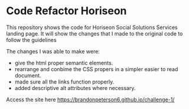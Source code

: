 # Code Refactor Horiseon 
This repository shows the code for Horiseon Social Solutions Services landing page. It will show the changes that I made to the original code to follow the guidelines

The changes I was able to make were:
* give the html proper semantic elements.
* rearrange and conbime the CSS propers in a simpler easier to read document.
* made sure all the links function properly.
* added descriptive alt attributes where necessary. 

Access the site here https://brandonpeterson6.github.io/challenge-1/



